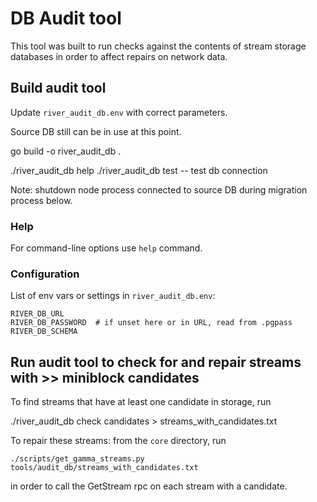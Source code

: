 # DB Audit tool

This tool was built to run checks against the contents of stream storage databases in order to affect repairs on network data.

## Build audit tool

Update `river_audit_db.env` with correct parameters.

Source DB still can be in use at this point.

go build -o river_audit_db .

./river_audit_db help
./river_audit_db test -- test db connection

Note: shutdown node process connected to source DB during migration process below.

### Help

For command-line options use `help` command.

### Configuration

List of env vars or settings in `river_audit_db.env`:

    RIVER_DB_URL
    RIVER_DB_PASSWORD  # if unset here or in URL, read from .pgpass
    RIVER_DB_SCHEMA

## Run audit tool to check for and repair streams with >> miniblock candidates

To find streams that have at least one candidate in storage, run

./river_audit_db check candidates > streams_with_candidates.txt

To repair these streams: from the `core` directory, run

`./scripts/get_gamma_streams.py tools/audit_db/streams_with_candidates.txt`

in order to call the GetStream rpc on each stream with a candidate.
